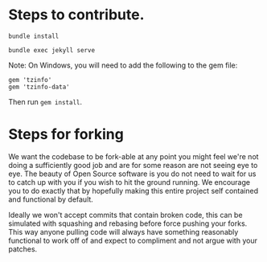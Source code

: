 <!-- TODO: how to test it and more -->

# Steps to contribute.

```
bundle install

bundle exec jekyll serve
```

Note: On Windows, you will need to add the following to the gem file:

```
gem 'tzinfo'
gem 'tzinfo-data'
```

Then run `gem install`.


# Steps for forking

We want the codebase to be fork-able at any point you might feel we're not doing a sufficiently good job and are for some reason are not seeing eye to eye.  The beauty of Open Source software is you do not need to wait for us to catch up with you if you wish to hit the ground running.  We encourage you to do exactly that by hopefully making this entire project self contained and functional by default.  

Ideally we won't accept commits that contain broken code, this can be simulated with squashing and rebasing before force pushing your forks.  This way anyone pulling code will always have something reasonably functional to work off of and expect to compliment and not argue with your patches.
